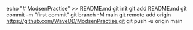 echo "# ModsenPractise" >> README.md
git init
git add README.md
git commit -m "first commit"
git branch -M main
git remote add origin https://github.com/WaveDD/ModsenPractise.git
git push -u origin main
